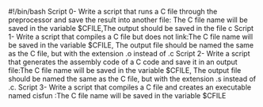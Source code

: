 #!/bin/bash
Script 0- Write a script that runs a C file through the preprocessor and save the result into another file: The C file name will be saved in the variable $CFILE,The output should be saved in the file c
Script 1- Write a script that compiles a C file but does not link:The C file name will be saved in the variable $CFILE, The output file should be named the same as the C file, but with the extension .o instead of .c
Script 2- Write a script that generates the assembly code of a C code and save it in an output file:The C file name will be saved in the variable $CFILE, The output file should be named the same as the C file, but with the extension .s instead of .c.
Script 3- Write a script that compiles a C file and creates an executable named cisfun :The C file name will be saved in the variable $CFILE
